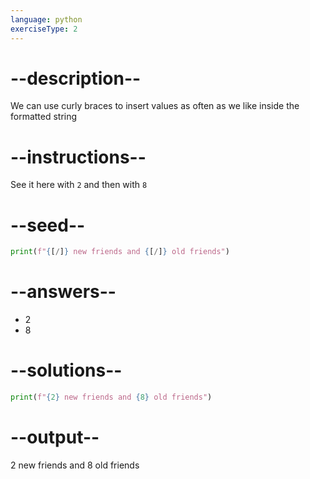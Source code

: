 ```yaml
---
language: python
exerciseType: 2
---
```


# --description--

We can use curly braces to insert values as often as we like inside the formatted string

# --instructions--

See it here with `2` and then with `8`

# --seed--

```python
print(f"{[/]} new friends and {[/]} old friends")
```

# --answers--

- 2
- 8

# --solutions--

```python
print(f"{2} new friends and {8} old friends")
```

# --output--

2 new friends and 8 old friends
